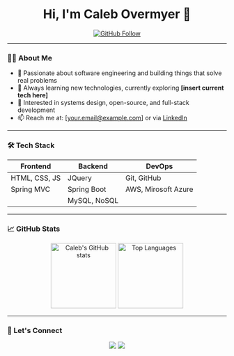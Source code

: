 <!-- Profile README for Caleb Overmyer (COvermyer) -->

<h1 align="center">Hi, I'm Caleb Overmyer 👋</h1>

<!-- <p align="center">
  <img src="https://readme-typing-svg.herokuapp.com?center=true&lines=Developer.+Problem+Solver.+Lifelong+Learner." alt="Typing SVG" />
</p> -->

<p align="center">
  <a href="https://github.com/COvermyer">
    <img src="https://img.shields.io/github/followers/COvermyer?label=Follow&style=social" alt="GitHub Follow">
  </a>
</p>

---

### 👨‍💻 About Me

- 💼 Passionate about software engineering and building things that solve real problems  
- 🌱 Always learning new technologies, currently exploring **[insert current tech here]**
- 🧠 Interested in systems design, open-source, and full-stack development
- 📫 Reach me at: [your.email@example.com] or via [LinkedIn](https://www.linkedin.com/in/your-link)

---

### 🛠️ Tech Stack

| Frontend | Backend | DevOps |
|----------|---------|--------|
| HTML, CSS, JS | JQuery | Git, GitHub |
| Spring MVC | Spring Boot | AWS, Mirosoft Azure |
|| MySQL, NoSQL||


<!-- | HTML, CSS, JS | Node.js, Python | Git, GitHub Actions | VSCode, Postman |
| React | Express | Docker | Figma |
| Tailwind | SQL, MongoDB | Bash | Notion | -->

---

### 📈 GitHub Stats

<p align="center">
  <img src="https://github-readme-stats.vercel.app/api?username=COvermyer&show_icons=true&theme=radical" alt="Caleb's GitHub stats" height="150"/>
  <img src="https://github-readme-stats.vercel.app/api/top-langs/?username=COvermyer&layout=compact&theme=radical" alt="Top Languages" height="150"/>
</p>

---

### 🔗 Let's Connect

<p align="center">
  <a href="https://github.com/COvermyer"><img src="https://img.shields.io/badge/GitHub-100000?style=for-the-badge&logo=github&logoColor=white" /></a>
  <!-- <a href="https://www.linkedin.com/in/your-link"><img src="https://img.shields.io/badge/LinkedIn-0A66C2?style=for-the-badge&logo=linkedin&logoColor=white" /></a> -->
  <a href="mailto:c.p.overmyer@outlook.com"><img src="https://img.shields.io/badge/Email-D14836?style=for-the-badge&logo=gmail&logoColor=white" /></a>
</p>

<!-- 
> “Code is like humor. When you have to explain it, it’s bad.” – Cory House -->


